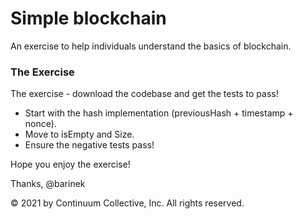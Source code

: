 # Simple blockchain

An exercise to help individuals understand the basics of blockchain.

### The Exercise

The exercise - download the codebase and get the tests to pass!

- Start with the hash implementation (previousHash + timestamp + nonce).
- Move to isEmpty and Size.
- Ensure the negative tests pass!

Hope you enjoy the exercise!

Thanks, @barinek

© 2021 by Continuum Collective, Inc. All rights reserved.
